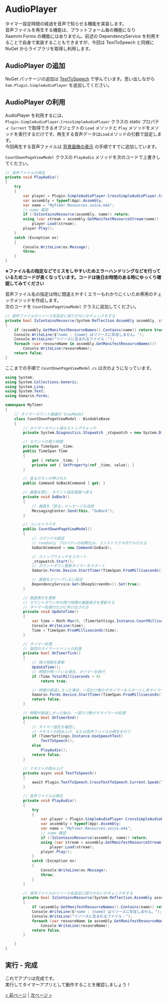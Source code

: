 # AudioPlayer
タイマー設定時間の経過を音声で知らせる機能を実装します。  
音声ファイルを再生する機能は、プラットフォーム毎の機能になり Xaamrin.Forms の機能にはありません。前述の DependencyService を利用することで自身で実装することもできますが、今回は TextToSpeech と同様に NuGet からライブラリを取得し利用します。

## AudioPlayer の追加
NuGet パッケージの追加は [TextToSpeech](./textbook14.md) で学んでいます。思い出しながら ```Xam.Plugin.SimpleAudioPlayer``` を追加してください。 

## AudioPlayer の利用
AudioPlayer を利用するには、```Plugin.SimpleAudioPlayer.CrossSimpleAudioPlayer``` クラスの static プロパティ ```Current``` で取得できるオブジェクトの ```Load``` メソッドと ```Play``` メソッドをメソッドを実行するだけです。再生する音声データは```Load```メソッドの引数で設定します。  
今回再生する音声ファイルは [背景画像の表示](./textbook03.md) の手順ですでに追加しています。

```CountDownPageViewModel``` クラスの ```PlayAudio``` メソッドを次のコードで上書きしてください。
```cs
// 音声ファイルの再生
private void PlayAudio()
{
    try
    {
        var player = Plugin.SimpleAudioPlayer.CrossSimpleAudioPlayer.Current;
        var assembly = typeof(App).Assembly;
        var name = "MyTimer.Resources.voice.m4a";
        // name 確認
        if (!IsContainsResource(assembly, name)) return;
        using (var stream = assembly.GetManifestResourceStream(name))
            player.Load(stream);
        player.Play();
    }
    catch (Exception ex)
    {
        Console.WriteLine(ex.Message);
        throw;
    }
}
```
**※ファイル名の指定などでミスをしやすいためエラーハンドリングなどを行っているためコードが長くなっています。コードは後日お時間のある時にゆっくり確認してみてください**

音声ファイル名の指定は特に間違えやすくエラーもわかりにくいため専用のチェックメソッドを作成します。  
次のコードを ```CountDownPageViewModel``` クラスに追加してください。
```cs
// 音声ファイルのリソース名指定に誤りがないかチェックをする
private bool IsContainsResource(System.Reflection.Assembly assembly, string name)
{
    if (assembly.GetManifestResourceNames().Contains(name)) return true;
    Console.WriteLine($"name : {name} はリソースに存在しません。");
    Console.WriteLine("リソースに含まれるファイル：");
    foreach (var resoureName in assembly.GetManifestResourceNames())
        Console.WriteLine(resoureName);
    return false;
}
```

ここまでの手順で ```CountDownPageViewModel.cs``` は次のようになっています。
```cs
using System;
using System.Collections.Generic;
using System.Linq;
using System.Text;
using Xamarin.Forms;

namespace MyTimer
{
    // タイマーカウント画面の ViewModel
    class CountDownPageViewModel : BindableBase
    {
        // タイマーカウント用のストップウォッチ
        private System.Diagnostics.Stopwatch _stopwatch = new System.Diagnostics.Stopwatch();

        // カウントの残り時間
        private TimeSpan _time;
        public TimeSpan Time
        {
            get { return _time; }
            private set { SetProperty(ref _time, value); }
        }

        // 戻るボタンが押された
        public Command GoBackCommand { get; }

        // 画面を閉じ、カウント設定画面へ戻る
        private void GoBack()
        {
            // 画面を「戻る」メッセージを送信
            MessagingCenter.Send(this, "GoBack");
        }

        // コンストラクタ
        public CountDownPageViewModel()
        {
            // コマンドの設定
            // readonly プロパティの初期化は、コンストラクタ内でも行える
            GoBackCommand = new Command(GoBack);

            // ストップウォッチをスタート
            _stopwatch.Start();
            // カウントダウン更新タイマーをスタート
            Xamarin.Forms.Device.StartTimer(TimeSpan.FromMilliseconds(33), OnTimerTick);

            // 画面をスリープしない設定
            DependencyService.Get<IKeepScreenOn>().Set(true);
        }

        // 画面表示を更新
        // カウントダウン中の残り時間の画面表示を更新する
        // タイマー処理のたびに呼び出される
        private void UpdateTime()
        {
            var time = Math.Max(0, (TimerSettings.Instance.CountMilliseconds - _stopwatch.ElapsedMilliseconds));
            Console.WriteLine(time);
            Time = TimeSpan.FromMilliseconds(time);
        }

        // タイマー処理
        // 毎回のタイマーイベントの処理
        private bool OnTimerTick()
        {
            // 残り時間を更新
            UpdateTime();
            // 時間が残っている場合、タイマーを続行
            if (Time.TotalMilliseconds > 0)
                return true;

            // 時間が経過しきった場合、一回だけ動かすタイマーをスタートし本タイマーは終了する
            Xamarin.Forms.Device.StartTimer(TimeSpan.FromMilliseconds(100), OnTimerEnd);
            return false;
        }

        // 時間が経過しきった後の、一度だけ動かすタイマーの処理
        private bool OnTimerEnd()
        {
            // タイマー設定を確認し
            // テキストの読み上げ、または音声ファイルの再生を行う
            if (TimerSettings.Instance.UseSpeechText)
                TextToSpeech();
            else
                PlayAudio();
            return false;
        }

        // テキストの読み上げ
        private async void TextToSpeech()
        {
            await Plugin.TextToSpeech.CrossTextToSpeech.Current.Speak(TimerSettings.Instance.SpeechText, volume: 0.5f);
        }

        // 音声ファイルの再生
        private void PlayAudio()
        {
            try
            {
                var player = Plugin.SimpleAudioPlayer.CrossSimpleAudioPlayer.Current;
                var assembly = typeof(App).Assembly;
                var name = "MyTimer.Resources.voice.m4a";
                // name 確認
                if (!IsContainsResource(assembly, name)) return;
                using (var stream = assembly.GetManifestResourceStream(name))
                    player.Load(stream);
                player.Play();
            }
            catch (Exception ex)
            {
                Console.WriteLine(ex.Message);
                throw;
            }
        }

        // 音声ファイルのリソース名指定に誤りがないかチェックをする
        private bool IsContainsResource(System.Reflection.Assembly assembly, string name)
        {
            if (assembly.GetManifestResourceNames().Contains(name)) return true;
            Console.WriteLine($"name : {name} はリソースに存在しません。");
            Console.WriteLine("リソースに含まれるファイル：");
            foreach (var resoureName in assembly.GetManifestResourceNames())
                Console.WriteLine(resoureName);
            return false;
        }

    }
}
```

## 実行 - 完成
これでアプリは完成です。  
実行してタイマーアプリとして動作することを確認しましょう！

[< 前ページ](./textbook14.md) | [次ページ >](./textbook16.md)  